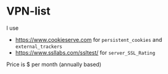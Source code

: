 # VPN-list

I use
 - https://www.cookieserve.com for `persistent_cookies` and `external_trackers`
 - https://www.ssllabs.com/ssltest/ for `server_SSL_Rating`

Price is $ per month (annually based)
